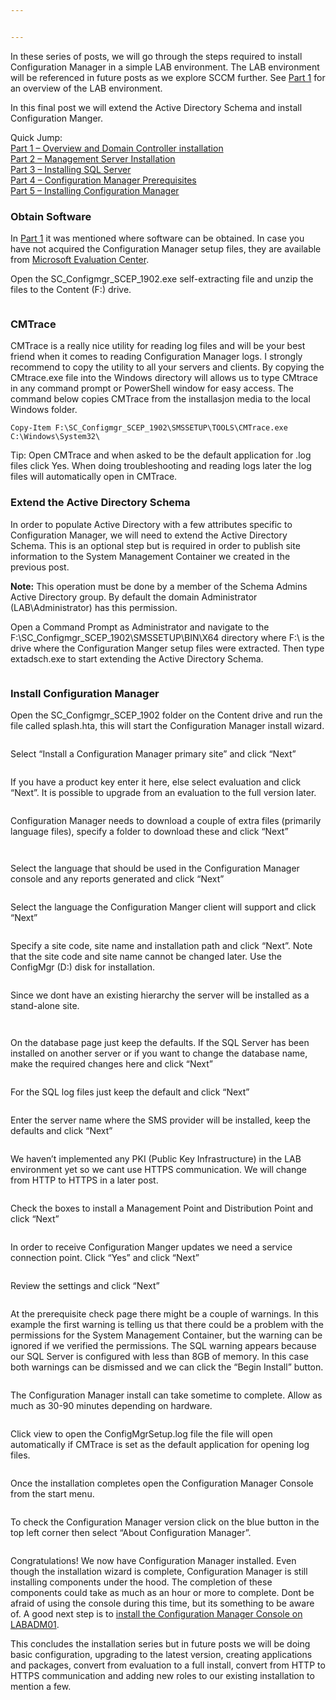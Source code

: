 ```yaml
---


---
```


<p>In these series of posts, we will go through the steps required to install Configuration Manager in a simple LAB environment. The LAB environment will be referenced in future posts as we explore SCCM further. See  <a href="../Creating-A-Configuration-Manager-(SCCM)-LAB-Environment-Part-1-Installing-Active-Directory/Installing-Active-Directory.md">Part 1</a>  for an overview of the LAB environment.</p>
<p>In this final post we will extend the Active Directory Schema and install Configuration Manger.</p>
<p>Quick Jump:<br>
<a href="../Creating-A-Configuration-Manager-(SCCM)-LAB-Environment-Part-1-Installing-Active-Directory/Installing-Active-Directory.md">Part 1 – Overview and Domain Controller installation</a><br>
<a href="../Creating-A-Configuration-Manager-(SCCM)-LAB-Environment-Part-2-Installing-A-Management-Server/Installing-A-Management-Server.md">Part 2 – Management Server Installation</a><br>
<a href="../Creating-A-Configuration-Manager-(SCCM)-LAB-Environment-Part-3-Installing-SQL-Server/Installing-SQL-Server.md">Part 3 – Installing SQL Server</a><br>
<a href="../Creating-A-Configuration-Manager-(SCCM)-LAB-Environment-Part-4-Configuration-Manager-Prerequisites/Configuration-Manager-Prerequisites.md">Part 4 – Configuration Manager Prerequisites</a><br>
<a href="../Creating-A-Configuration-Manager-(SCCM)-LAB-Environment-Part-5-Installing-Configuration-Manager/Installing-Configuration-Manager.md">Part 5 – Installing Configuration Manager</a></p>
<h3 id="obtain-software">Obtain Software</h3>
<p>In  <a href="https://github.com/albert-projects/home-lab/blob/f2fb331f8a77373e8e5ed5e4cbe77318c04fcf45/Creating-A-Configuration-Manager-(SCCM)-LAB-Environment-Part-1-Installing-Active-Directory/Installing-Active-Directory.md">Part 1</a>  it was mentioned where software can be obtained. In case you have not acquired the Configuration Manager setup files, they are available from  <a href="https://www.microsoft.com/en-us/evalcenter/evaluate-system-center-configuration-manager-and-endpoint-protection">Microsoft Evaluation Center</a>.</p>
<p>Open the SC_Configmgr_SCEP_1902.exe self-extracting file and unzip the files to the Content (F:) drive.</p>
<p><img src="https://github.com/albert-projects/home-lab/blob/9443a0eb6953bc0de1ef3b02daa4b04953609a1a/Creating-A-Configuration-Manager-(SCCM)-LAB-Environment-Part-5-Installing-Configuration-Manager/ConfigMgr1.png" alt=""></p>
<h3 id="cmtrace">CMTrace</h3>
<p>CMTrace is a really nice utility for reading log files and will be your best friend when it comes to reading Configuration Manager logs. I strongly recommend to copy the utility to all your servers and clients. By copying the CMtrace.exe file into the Windows directory will allows us to type CMtrace in any command prompt or PowerShell window for easy access. The command below copies CMTrace from the installasjon media to the local Windows folder.</p>
<pre class=" language-powershell"><code class="prism  language-powershell"><span class="token function">Copy-Item</span> F:\SC_Configmgr_SCEP_1902\SMSSETUP\TOOLS\CMTrace<span class="token punctuation">.</span>exe C:\Windows\System32\
</code></pre>
<p>Tip: Open CMTrace and when asked to be the default application for .log files click Yes. When doing troubleshooting and reading logs later the log files will automatically open in CMTrace.</p>
<h3 id="extend-the-active-directory-schema">Extend the Active Directory Schema</h3>
<p>In order to populate Active Directory with a few attributes specific to Configuration Manager, we will need to extend the Active Directory Schema. This is an optional step but is required in order to publish site information to the System Management Container we created in the previous post.</p>
<p><strong>Note:</strong>  This operation must be done by a member of the Schema Admins Active Directory group. By default the domain Administrator (LAB\Administrator) has this permission.</p>
<p>Open a Command Prompt as Administrator and navigate to the F:\SC_Configmgr_SCEP_1902\SMSSETUP\BIN\X64 directory where F:\ is the drive where the Configuration Manger setup files were extracted. Then type extadsch.exe to start extending the Active Directory Schema.</p>
<p><img src="https://github.com/albert-projects/home-lab/blob/9443a0eb6953bc0de1ef3b02daa4b04953609a1a/Creating-A-Configuration-Manager-(SCCM)-LAB-Environment-Part-5-Installing-Configuration-Manager/ConfigMgr2.png" alt=""></p>
<h3 id="install-configuration-manager">Install Configuration Manager</h3>
<p>Open the SC_Configmgr_SCEP_1902 folder on the Content drive and run the file called splash.hta, this will start the Configuration Manager install wizard.</p>
<p><img src="https://github.com/albert-projects/home-lab/blob/9443a0eb6953bc0de1ef3b02daa4b04953609a1a/Creating-A-Configuration-Manager-(SCCM)-LAB-Environment-Part-5-Installing-Configuration-Manager/ConfigMgr3.png" alt=""></p>
<p>Select “Install a Configuration Manager primary site” and click “Next”</p>
<p><img src="https://github.com/albert-projects/home-lab/blob/9443a0eb6953bc0de1ef3b02daa4b04953609a1a/Creating-A-Configuration-Manager-(SCCM)-LAB-Environment-Part-5-Installing-Configuration-Manager/ConfigMgr4.png" alt=""></p>
<p>If you have a product key enter it here, else select evaluation and click “Next”. It is possible to upgrade from an evaluation to the full version later.</p>
<p><img src="https://github.com/albert-projects/home-lab/blob/9443a0eb6953bc0de1ef3b02daa4b04953609a1a/Creating-A-Configuration-Manager-(SCCM)-LAB-Environment-Part-5-Installing-Configuration-Manager/ConfigMgr5.png" alt=""></p>
<p>Configuration Manager needs to download a couple of extra files (primarily language files), specify a folder to download these and click “Next”</p>
<p><img src="https://github.com/albert-projects/home-lab/blob/9443a0eb6953bc0de1ef3b02daa4b04953609a1a/Creating-A-Configuration-Manager-(SCCM)-LAB-Environment-Part-5-Installing-Configuration-Manager/ConfigMgr6.png" alt=""></p>
<p><img src="https://github.com/albert-projects/home-lab/blob/9443a0eb6953bc0de1ef3b02daa4b04953609a1a/Creating-A-Configuration-Manager-(SCCM)-LAB-Environment-Part-5-Installing-Configuration-Manager/ConfigMgr7.png" alt=""></p>
<p>Select the language that should be used in the Configuration Manager console and any reports generated and click “Next”</p>
<p><img src="https://github.com/albert-projects/home-lab/blob/9443a0eb6953bc0de1ef3b02daa4b04953609a1a/Creating-A-Configuration-Manager-(SCCM)-LAB-Environment-Part-5-Installing-Configuration-Manager/ConfigMgr8.png" alt=""></p>
<p>Select the language the Configuration Manger client will support and click “Next”</p>
<p><img src="https://github.com/albert-projects/home-lab/blob/9443a0eb6953bc0de1ef3b02daa4b04953609a1a/Creating-A-Configuration-Manager-(SCCM)-LAB-Environment-Part-5-Installing-Configuration-Manager/ConfigMgr9.png" alt=""></p>
<p>Specify a site code, site name and installation path and click “Next”. Note that the site code and site name cannot be changed later. Use the ConfigMgr (D:) disk for installation.</p>
<p><img src="https://github.com/albert-projects/home-lab/blob/9443a0eb6953bc0de1ef3b02daa4b04953609a1a/Creating-A-Configuration-Manager-(SCCM)-LAB-Environment-Part-5-Installing-Configuration-Manager/ConfigMgr10.png" alt=""></p>
<p>Since we dont have an existing hierarchy the server will be installed as a stand-alone site.</p>
<p><img src="https://github.com/albert-projects/home-lab/blob/9443a0eb6953bc0de1ef3b02daa4b04953609a1a/Creating-A-Configuration-Manager-(SCCM)-LAB-Environment-Part-5-Installing-Configuration-Manager/ConfigMgr11.png" alt=""></p>
<p><img src="https://github.com/albert-projects/home-lab/blob/9443a0eb6953bc0de1ef3b02daa4b04953609a1a/Creating-A-Configuration-Manager-(SCCM)-LAB-Environment-Part-5-Installing-Configuration-Manager/ConfigMgr12.png" alt=""></p>
<p>On the database page just keep the defaults. If the SQL Server has been installed on another server or if you want to change the database name, make the required changes here and click “Next”</p>
<p><img src="https://github.com/albert-projects/home-lab/blob/9443a0eb6953bc0de1ef3b02daa4b04953609a1a/Creating-A-Configuration-Manager-(SCCM)-LAB-Environment-Part-5-Installing-Configuration-Manager/ConfigMgr13.png" alt=""></p>
<p>For the SQL log files just keep the default and click “Next”</p>
<p><img src="https://github.com/albert-projects/home-lab/blob/9443a0eb6953bc0de1ef3b02daa4b04953609a1a/Creating-A-Configuration-Manager-(SCCM)-LAB-Environment-Part-5-Installing-Configuration-Manager/ConfigMgr14.png" alt=""></p>
<p>Enter the server name where the SMS provider will be installed, keep the defaults and click “Next”</p>
<p><img src="https://github.com/albert-projects/home-lab/blob/9443a0eb6953bc0de1ef3b02daa4b04953609a1a/Creating-A-Configuration-Manager-(SCCM)-LAB-Environment-Part-5-Installing-Configuration-Manager/ConfigMgr15.png" alt=""></p>
<p>We haven’t implemented any PKI (Public Key Infrastructure) in the LAB environment yet so we cant use HTTPS communication. We will change from HTTP to HTTPS in a later post.</p>
<p><img src="https://github.com/albert-projects/home-lab/blob/9443a0eb6953bc0de1ef3b02daa4b04953609a1a/Creating-A-Configuration-Manager-(SCCM)-LAB-Environment-Part-5-Installing-Configuration-Manager/ConfigMgr16.png" alt=""></p>
<p>Check the boxes to install a Management Point and Distribution Point and click “Next”</p>
<p><img src="https://github.com/albert-projects/home-lab/blob/9443a0eb6953bc0de1ef3b02daa4b04953609a1a/Creating-A-Configuration-Manager-(SCCM)-LAB-Environment-Part-5-Installing-Configuration-Manager/ConfigMgr17.png" alt=""></p>
<p>In order to receive Configuration Manger updates we need a service connection point. Click “Yes” and click “Next”</p>
<p><img src="https://github.com/albert-projects/home-lab/blob/9443a0eb6953bc0de1ef3b02daa4b04953609a1a/Creating-A-Configuration-Manager-(SCCM)-LAB-Environment-Part-5-Installing-Configuration-Manager/ConfigMgr18.png" alt=""></p>
<p>Review the settings and click “Next”</p>
<p><img src="https://github.com/albert-projects/home-lab/blob/9443a0eb6953bc0de1ef3b02daa4b04953609a1a/Creating-A-Configuration-Manager-(SCCM)-LAB-Environment-Part-5-Installing-Configuration-Manager/ConfigMgr19.png" alt=""></p>
<p>At the prerequisite check page there might be a couple of warnings. In this example the first warning is telling us that there could be a problem with the permissions for the System Management Container, but the warning can be ignored if we verified the permissions. The SQL warning appears because our SQL Server is configured with less than 8GB of memory. In this case both warnings can be dismissed and we can click the “Begin Install” button.</p>
<p><img src="https://github.com/albert-projects/home-lab/blob/9443a0eb6953bc0de1ef3b02daa4b04953609a1a/Creating-A-Configuration-Manager-(SCCM)-LAB-Environment-Part-5-Installing-Configuration-Manager/ConfigMgr20.png" alt=""></p>
<p>The Configuration Manager install can take sometime to complete. Allow as much as 30-90 minutes depending on hardware.</p>
<p><img src="https://github.com/albert-projects/home-lab/blob/9443a0eb6953bc0de1ef3b02daa4b04953609a1a/Creating-A-Configuration-Manager-(SCCM)-LAB-Environment-Part-5-Installing-Configuration-Manager/ConfigMgr21.png" alt=""></p>
<p>Click view to open the ConfigMgrSetup.log file the file will open automatically if CMTrace is set as the default application for opening log files.</p>
<p><img src="https://github.com/albert-projects/home-lab/blob/9443a0eb6953bc0de1ef3b02daa4b04953609a1a/Creating-A-Configuration-Manager-(SCCM)-LAB-Environment-Part-5-Installing-Configuration-Manager/ConfigMgr22.png" alt=""></p>
<p>Once the installation completes open the Configuration Manager Console from the start menu.</p>
<p><img src="https://github.com/albert-projects/home-lab/blob/9443a0eb6953bc0de1ef3b02daa4b04953609a1a/Creating-A-Configuration-Manager-(SCCM)-LAB-Environment-Part-5-Installing-Configuration-Manager/ConfigMgr23.png" alt=""></p>
<p>To check the Configuration Manager version click on the blue button in the top left corner then select “About Configuration Manager”.</p>
<p><img src="https://github.com/albert-projects/home-lab/blob/9443a0eb6953bc0de1ef3b02daa4b04953609a1a/Creating-A-Configuration-Manager-(SCCM)-LAB-Environment-Part-5-Installing-Configuration-Manager/ConfigMgr24.png" alt=""></p>
<p>Congratulations! We now have Configuration Manager installed. Even though the installation wizard is complete, Configuration Manager is still installing components under the hood. The completion of these components could take as much as an hour or more to complete. Dont be afraid of using the console during this time, but its something to be aware of. A good next step is to  <a href="">install the Configuration Manager Console on LABADM01</a>.</p>
<p>This concludes the installation series but in future posts we will be doing basic configuration, upgrading to the latest version, creating applications and packages, convert from evaluation to a full install, convert from HTTP to HTTPS communication and adding new roles to our existing installation to mention a few.</p>

